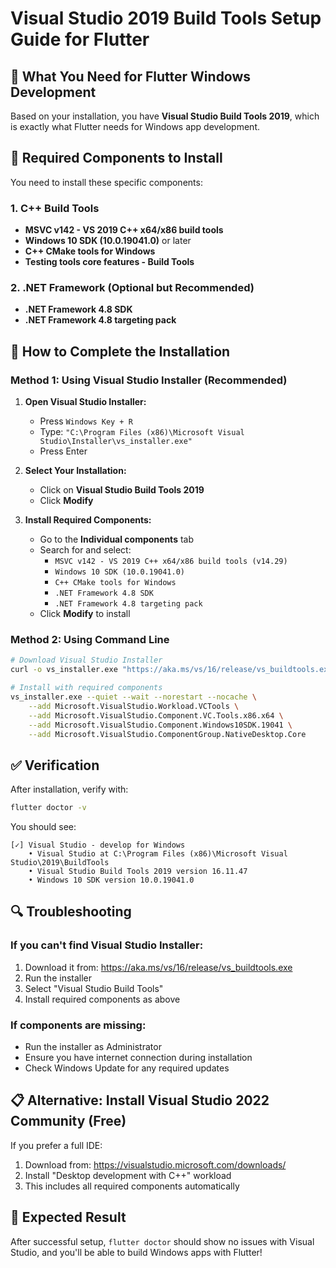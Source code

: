 # Visual Studio 2019 Build Tools Setup Guide for Flutter

## 🎯 What You Need for Flutter Windows Development

Based on your installation, you have **Visual Studio Build Tools 2019**, which is exactly what Flutter needs for Windows app development.

## 🔧 Required Components to Install

You need to install these specific components:

### 1. C++ Build Tools
- **MSVC v142 - VS 2019 C++ x64/x86 build tools**
- **Windows 10 SDK (10.0.19041.0)** or later
- **C++ CMake tools for Windows**
- **Testing tools core features - Build Tools**

### 2. .NET Framework (Optional but Recommended)
- **.NET Framework 4.8 SDK**
- **.NET Framework 4.8 targeting pack**

## 🚀 How to Complete the Installation

### Method 1: Using Visual Studio Installer (Recommended)

1. **Open Visual Studio Installer:**
   - Press `Windows Key + R`
   - Type: `"C:\Program Files (x86)\Microsoft Visual Studio\Installer\vs_installer.exe"`
   - Press Enter

2. **Select Your Installation:**
   - Click on **Visual Studio Build Tools 2019**
   - Click **Modify**

3. **Install Required Components:**
   - Go to the **Individual components** tab
   - Search for and select:
     - `MSVC v142 - VS 2019 C++ x64/x86 build tools (v14.29)`
     - `Windows 10 SDK (10.0.19041.0)`
     - `C++ CMake tools for Windows`
     - `.NET Framework 4.8 SDK`
     - `.NET Framework 4.8 targeting pack`
   - Click **Modify** to install

### Method 2: Using Command Line

```bash
# Download Visual Studio Installer
curl -o vs_installer.exe "https://aka.ms/vs/16/release/vs_buildtools.exe"

# Install with required components
vs_installer.exe --quiet --wait --norestart --nocache \
    --add Microsoft.VisualStudio.Workload.VCTools \
    --add Microsoft.VisualStudio.Component.VC.Tools.x86.x64 \
    --add Microsoft.VisualStudio.Component.Windows10SDK.19041 \
    --add Microsoft.VisualStudio.ComponentGroup.NativeDesktop.Core
```

## ✅ Verification

After installation, verify with:

```bash
flutter doctor -v
```

You should see:
```
[✓] Visual Studio - develop for Windows
    • Visual Studio at C:\Program Files (x86)\Microsoft Visual Studio\2019\BuildTools
    • Visual Studio Build Tools 2019 version 16.11.47
    • Windows 10 SDK version 10.0.19041.0
```

## 🔍 Troubleshooting

### If you can't find Visual Studio Installer:
1. Download it from: https://aka.ms/vs/16/release/vs_buildtools.exe
2. Run the installer
3. Select "Visual Studio Build Tools"
4. Install required components as above

### If components are missing:
- Run the installer as Administrator
- Ensure you have internet connection during installation
- Check Windows Update for any required updates

## 📋 Alternative: Install Visual Studio 2022 Community (Free)

If you prefer a full IDE:
1. Download from: https://visualstudio.microsoft.com/downloads/
2. Install "Desktop development with C++" workload
3. This includes all required components automatically

## 🎯 Expected Result

After successful setup, `flutter doctor` should show no issues with Visual Studio, and you'll be able to build Windows apps with Flutter!